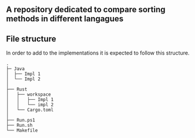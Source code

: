## A repository dedicated to compare sorting methods in different langagues

## File structure

In order to add to the implementations it is expected to follow this structure.
```
.
├─ Java
│  ├── Impl 1
│  └── Impl 2
│
├── Rust
│   ├── workspace
│   │   ├── Impl 1
│   │   └── impl 2
│   └── Cargo.toml
│
├── Run.ps1
├── Run.sh
└── Makefile
```
